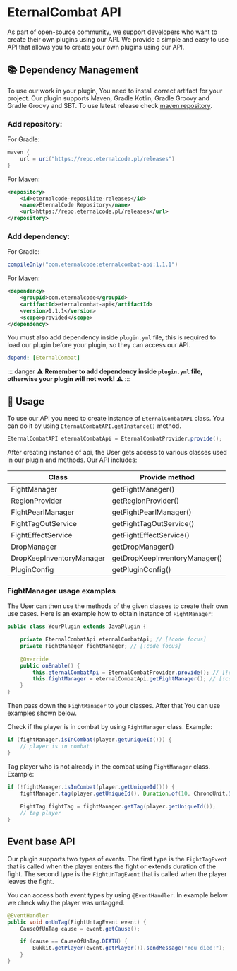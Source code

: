 # EternalCombat API

As part of open-source community, we support developers who want to create their own plugins using our API. We provide a simple and easy to use API that allows you to create your own plugins using our API.

## 📚 Dependency Management

To use our work in your plugin, You need to install correct artifact for your project. Our plugin supports Maven, Gradle Kotlin, Gradle Groovy and Gradle Groovy and SBT.
To use latest release check [maven repository](https://repo.eternalcode.pl/#/releases/com/eternalcode/eternalcombat-api).

### Add repository:

For Gradle:
```groovy
maven {
    url = uri("https://repo.eternalcode.pl/releases")
}
```

For Maven:
```xml
<repository>
    <id>eternalcode-reposilite-releases</id>
    <name>EternalCode Repository</name>
    <url>https://repo.eternalcode.pl/releases</url>
</repository>
```

### Add dependency:

For Gradle:
```groovy
compileOnly("com.eternalcode:eternalcombat-api:1.1.1")
```

For Maven:
```xml
<dependency>
    <groupId>com.eternalcode</groupId>
    <artifactId>eternalcombat-api</artifactId>
    <version>1.1.1</version>
    <scope>provided</scope>
</dependency>
```

You must also add dependency inside `plugin.yml` file, this is required to load our plugin before your plugin, so they can access our API.
```yaml
depend: [EternalCombat]
```

::: danger
:warning: **Remember to add dependency inside `plugin.yml` file, otherwise your plugin will not work!** :warning:
:::

## 📝 Usage
To use our API you need to create instance of `EternalCombatAPI` class. You can do it by using `EternalCombatAPI.getInstance()` method.

```java
EternalCombatAPI eternalCombatApi = EternalCombatProvider.provide();
```
After creating instance of api, the User gets access to various classes used in our plugin and methods.
Our API includes:

| Class                    | Provide method                |
|--------------------------|-------------------------------|
| FightManager             | getFightManager()             |
| RegionProvider           | getRegionProvider()           |
| FightPearlManager        | getFightPearlManager()        |
| FightTagOutService       | getFightTagOutService()       |
| FightEffectService       | getFightEffectService()       |
| DropManager              | getDropManager()              |
| DropKeepInventoryManager | getDropKeepInventoryManager() |
| PluginConfig             | getPluginConfig()             |


### FightManager usage examples

The User can then use the methods of the given classes to create their own use cases. Here is an example how to obtain instance of `FightManager`:

```java
public class YourPlugin extends JavaPlugin {

    private EternalCombatApi eternalCombatApi; // [!code focus]
    private FightManager fightManager; // [!code focus]
    
    @Override
    public onEnable() {
        this.eternalCombatApi = EternalCombatProvider.provide(); // [!code focus]
        this.fightManager = eternalCombatApi.getFightManager(); // [!code focus]
    }
}
```

Then pass down the `FightManager` to your classes. After that You can use examples shown below.

Check if the player is in combat by using `FightManager` class. Example:

```java
if (fightManager.isInCombat(player.getUniqueId())) {
    // player is in combat
}
```

Tag player who is not already in the combat using `FightManager` class. Example:

```java
if (!fightManager.isInCombat(player.getUniqueId())) {
    fightManager.tag(player.getUniqueId(), Duration.of(10, ChronoUnit.SECONDS), CauseOfTag.COMMAND);
    
    FightTag fightTag = fightManager.getTag(player.getUniqueId());
    // tag player
}
```

## Event base API

Our plugin supports two types of events. 
The first type is the `FightTagEvent` that is called when the player enters the fight or extends duration of the fight. 
The second type is the `FightUnTagEvent` that is called when the player leaves the fight.

You can access both event types by using `@EventHandler`. In example below we check why the player was untagged.

```java
@EventHandler
public void onUnTag(FightUntagEvent event) {
    CauseOfUnTag cause = event.getCause();

    if (cause == CauseOfUnTag.DEATH) {
        Bukkit.getPlayer(event.getPlayer()).sendMessage("You died!");
    }
}
```
